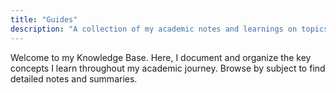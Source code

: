 ```yaml
---
title: "Guides"
description: "A collection of my academic notes and learnings on topics ranging from statistics to advanced time-series analysis."
---
```


Welcome to my Knowledge Base. Here, I document and organize the key concepts I learn throughout my academic journey. Browse by subject to find detailed notes and summaries.
